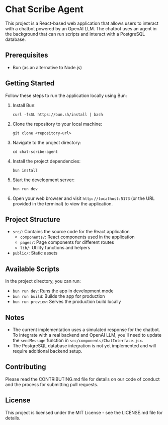 # Chat Scribe Agent

This project is a React-based web application that allows users to interact with a chatbot powered by an OpenAI LLM. The chatbot uses an agent in the background that can run scripts and interact with a PostgreSQL database.

## Prerequisites

- Bun (as an alternative to Node.js)

## Getting Started

Follow these steps to run the application locally using Bun:

1. Install Bun:
   ```
   curl -fsSL https://bun.sh/install | bash
   ```

2. Clone the repository to your local machine:
   ```
   git clone <repository-url>
   ```

3. Navigate to the project directory:
   ```
   cd chat-scribe-agent
   ```

4. Install the project dependencies:
   ```
   bun install
   ```

5. Start the development server:
   ```
   bun run dev
   ```

6. Open your web browser and visit `http://localhost:5173` (or the URL provided in the terminal) to view the application.

## Project Structure

- `src/`: Contains the source code for the React application
  - `components/`: React components used in the application
  - `pages/`: Page components for different routes
  - `lib/`: Utility functions and helpers
- `public/`: Static assets

## Available Scripts

In the project directory, you can run:

- `bun run dev`: Runs the app in development mode
- `bun run build`: Builds the app for production
- `bun run preview`: Serves the production build locally

## Notes

- The current implementation uses a simulated response for the chatbot. To integrate with a real backend and OpenAI LLM, you'll need to update the `sendMessage` function in `src/components/ChatInterface.jsx`.
- The PostgreSQL database integration is not yet implemented and will require additional backend setup.

## Contributing

Please read the CONTRIBUTING.md file for details on our code of conduct and the process for submitting pull requests.

## License

This project is licensed under the MIT License - see the LICENSE.md file for details.
